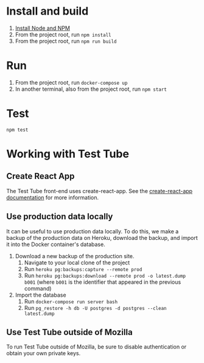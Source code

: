 # Install and build

1. [Install Node and NPM](https://nodejs.org/en/download/)
2. From the project root, run `npm install`
3. From the project root, run `npm run build`

# Run

1. From the project root, run `docker-compose up`
2. In another terminal, also from the project root, run `npm start`

# Test

`npm test`

# Working with Test Tube

## Create React App

The Test Tube front-end uses create-react-app. See the [create-react-app
documentation](https://facebook.github.io/create-react-app/docs/getting-started)
for more information.

## Use production data locally

It can be useful to use production data locally. To do this, we make a backup of
the production data on Heroku, download the backup, and import it into the
Docker container's database.

1. Download a new backup of the production site.
    1. Navigate to your local clone of the project
    2. Run `heroku pg:backups:capture --remote prod`
    3. Run `heroku pg:backups:download --remote prod -o latest.dump b001` (where
    `b001` is the identifier that appeared in the previous command)
3. Import the database
    1. Run `docker-compose run server bash`
    2. Run `pg_restore -h db -U postgres -d postgres --clean latest.dump`

## Use Test Tube outside of Mozilla

To run Test Tube outside of Mozilla, be sure to disable authentication or obtain
your own private keys.

